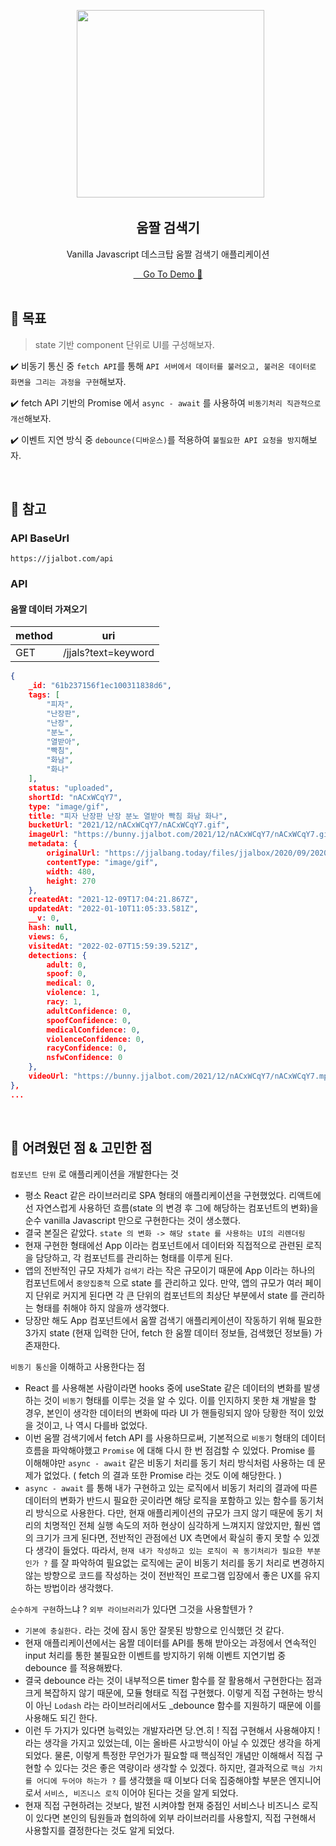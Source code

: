 <p align="middle" >
  <img src="https://cdn-icons-png.flaticon.com/512/6811/6811212.png" width="300">
</p>
<h2 align="middle">움짤 검색기</h2>
<p align="middle">Vanilla Javascript 데스크탑 움짤 검색기 애플리케이션</p>

<center><a href="https://js-playground-jjal-finder.netlify.app/" target="_blank">
    Go To Demo 🚀
</a></center>

<br />

## 🎯 목표

> state 기반 component 단위로 UI를 구성해보자.

✔️ 비동기 통신 중 `fetch API`를 통해 `API 서버에서 데이터를 불러오고, 불러온 데이터로 화면을 그리는 과정을 구현`해보자.

✔️ fetch API 기반의 Promise 에서 `async - await` 를 사용하여 `비동기처리 직관적으로 개선`해보자.

✔️ 이벤트 지연 방식 중 `debounce(디바운스)`를 적용하여 `불필요한 API 요청을 방지`해보자.

<br />

## 📝 참고

### API BaseUrl

```
https://jjalbot.com/api
```

### API

#### 움짤 데이터 가져오기

| method | uri                 |
| ------ | ------------------- |
| GET    | /jjals?text=keyword |

```json
{
    _id: "61b237156f1ec100311838d6",
    tags: [
        "피자",
        "난장판",
        "난장",
        "분노",
        "열받아",
        "빡침",
        "화남",
        "화나"
    ],
    status: "uploaded",
    shortId: "nACxWCqY7",
    type: "image/gif",
    title: "피자 난장판 난장 분노 열받아 빡침 화남 화나",
    bucketUrl: "2021/12/nACxWCqY7/nACxWCqY7.gif",
    imageUrl: "https://bunny.jjalbot.com/2021/12/nACxWCqY7/nACxWCqY7.gif",
    metadata: {
        originalUrl: "https://jjalbang.today/files/jjalbox/2020/09/20200912_5f5c45267c13a.gif",
        contentType: "image/gif",
        width: 480,
        height: 270
    },
    createdAt: "2021-12-09T17:04:21.867Z",
    updatedAt: "2022-01-10T11:05:33.581Z",
    __v: 0,
    hash: null,
    views: 6,
    visitedAt: "2022-02-07T15:59:39.521Z",
    detections: {
        adult: 0,
        spoof: 0,
        medical: 0,
        violence: 1,
        racy: 1,
        adultConfidence: 0,
        spoofConfidence: 0,
        medicalConfidence: 0,
        violenceConfidence: 0,
        racyConfidence: 0,
        nsfwConfidence: 0
    },
    videoUrl: "https://bunny.jjalbot.com/2021/12/nACxWCqY7/nACxWCqY7.mp4"
},
...
```

<br />

## 🧐 어려웠던 점 & 고민한 점

`컴포넌트 단위` 로 애플리케이션을 개발한다는 것

- 평소 React 같은 라이브러리로 SPA 형태의 애플리케이션을 구현했었다.
  리액트에선 자연스럽게 사용하던 흐름(state 의 변경 후 그에 해당하는 컴포넌트의 변화)을 순수 vanilla Javascript 만으로 구현한다는 것이 생소했다.
- 결국 본질은 같았다. `state 의 변화 -> 해당 state 를 사용하는 UI의 리렌더링`
- 현재 구현한 형태에선 App 이라는 컴포넌트에서 데이터와 직접적으로 관련된 로직을 담당하고, 각 컴포넌트를 관리하는 형태를 이루게 된다.
- 앱의 전반적인 규모 자체가 `검색기` 라는 작은 규모이기 때문에 App 이라는 하나의 컴포넌트에서 `중앙집중적` 으로 state 를 관리하고 있다.
  만약, 앱의 규모가 여러 페이지 단위로 커지게 된다면 각 큰 단위의 컴포넌트의 최상단 부분에서 state 를 관리하는 형태를 취해야 하지 않을까 생각했다.
- 당장만 해도 App 컴포넌트에서 움짤 검색기 애플리케이션이 작동하기 위해 필요한 3가지 state (현재 입력한 단어, fetch 한 움짤 데이터 정보들, 검색했던 정보들) 가 존재한다.

`비동기 통신`을 이해하고 사용한다는 점

- React 를 사용해본 사람이라면 hooks 중에 useState 같은 데이터의 변화를 발생하는 것이 `비동기` 형태를 이루는 것을 알 수 있다.
  이를 인지하지 못한 채 개발을 할 경우, 본인이 생각한 데이터의 변화에 따라 UI 가 핸들링되지 않아 당황한 적이 있었을 것이고, 나 역시 다를바 없었다.
- 이번 움짤 검색기에서 fetch API 를 사용하므로써, 기본적으로 `비동기` 형태의 데이터 흐름을 파악해야했고 `Promise` 에 대해 다시 한 번 점검할 수 있었다.
  Promise 를 이해해야만 `async - await` 같은 비동기 처리를 동기 처리 방식처럼 사용하는 데 문제가 없었다. ( fetch 의 결과 또한 Promise 라는 것도 이에 해당한다. )
- `async - await` 를 통해 내가 구현하고 있는 로직에서 비동기 처리의 결과에 따른 데이터의 변화가 반드시 필요한 곳이라면 해당 로직을 포함하고 있는 함수를 동기처리 방식으로 사용한다.
  다만, 현재 애플리케이션의 규모가 크지 않기 때문에 동기 처리의 치명적인 전체 실행 속도의 저하 현상이 심각하게 느껴지지 않았지만, 훨씬 앱의 크기가 크게 된다면, 전반적인 관점에선 UX 측면에서 확실히 좋지 못할 수 있겠다 생각이 들었다.
  따라서, `현재 내가 작성하고 있는 로직이 꼭 동기처리가 필요한 부분인가 ?` 를 잘 파악하여 필요없는 로직에는 굳이 비동기 처리를 동기 처리로 변경하지 않는 방향으로 코드를 작성하는 것이 전반적인 프로그램 입장에서 좋은 UX를 유지하는 방법이라 생각했다.

`순수하게 구현`하느냐 ? `외부 라이브러리`가 있다면 그것을 사용할텐가 ?

- `기본에 충실한다.` 라는 것에 잠시 동안 잘못된 방향으로 인식했던 것 같다.
- 현재 애플리케이션에서는 움짤 데이터를 API를 통해 받아오는 과정에서 연속적인 input 처리를 통한 불필요한 이벤트를 방지하기 위해 이벤트 지연기법 중 debounce 를 적용해봤다.
- 결국 debounce 라는 것이 내부적으론 timer 함수를 잘 활용해서 구현한다는 점과 크게 복잡하지 않기 때문에, 모듈 형태로 직접 구현했다.
  이렇게 직접 구현하는 방식이 아닌 `Lodash` 라는 라이브러리에서도 \_debounce 함수를 지원하기 때문에 이를 사용해도 되긴 한다.
- 이런 두 가지가 있다면 능력있는 개발자라면 당.연.히 ! 직접 구현해서 사용해야지 ! 라는 생각을 가지고 있었는데, 이는 올바른 사고방식이 아닐 수 있겠단 생각을 하게 되었다.
  물론, 이렇게 특정한 무언가가 필요할 때 핵심적인 개념만 이해해서 직접 구현할 수 있다는 것은 좋은 역량이라 생각할 수 있겠다.
  하지만, 결과적으로 `핵심 가치를 어디에 두어야 하는가 ?` 를 생각했을 때 이보다 더욱 집중해야할 부분은 엔지니어로서 `서비스, 비즈니스 로직` 이어야 된다는 것을 알게 되었다.
- 현재 직접 구현하려는 것보다, 발전 시켜야할 현재 중점인 서비스나 비즈니스 로직이 있다면 본인의 팀원들과 협의하에 외부 라이브러리를 사용할지, 직접 구현해서 사용할지를 결정한다는 것도 알게 되었다.
